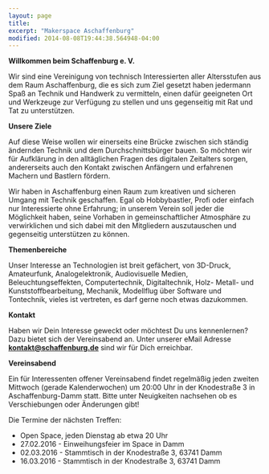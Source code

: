 ```yaml
---
layout: page
title: 
excerpt: "Makerspace Aschaffenburg"
modified: 2014-08-08T19:44:38.564948-04:00
---
```


__Willkommen beim Schaffenburg e. V.__

Wir sind eine Vereinigung von technisch Interessierten aller Altersstufen aus dem Raum Aschaffenburg, die es sich zum Ziel gesetzt haben jedermann Spaß an Technik und Handwerk zu vermitteln, einen dafür geeigneten Ort und Werkzeuge zur Verfügung zu stellen und uns gegenseitig mit Rat und Tat zu unterstützen.


__Unsere Ziele__

Auf diese Weise wollen wir einerseits eine Brücke zwischen sich ständig ändernden Technik und dem Durchschnittsbürger bauen. So möchten wir für Aufklärung in den alltäglichen Fragen des digitalen Zeitalters sorgen, andererseits auch den Kontakt zwischen Anfängern und erfahrenen Machern und Bastlern fördern.

Wir haben in Aschaffenburg einen Raum zum kreativen und sicheren Umgang mit Technik geschaffen. Egal ob Hobbybastler, Profi oder einfach nur Interessierte ohne Erfahrung; in unserem Verein soll jeder die Möglichkeit haben, seine Vorhaben in gemeinschaftlicher Atmosphäre zu verwirklichen und sich dabei mit den Mitgliedern auszutauschen und gegenseitig unterstützen zu können.


__Themenbereiche__

Unser Interesse an Technologien ist breit gefächert, von 3D-Druck, Amateurfunk, Analogelektronik, Audiovisuelle Medien, Beleuchtungseffekten, Computertechnik, Digitaltechnik, Holz- Metall- und Kunststoffbearbeitung, Mechanik, Modellflug über Software und Tontechnik, vieles ist vertreten, es darf gerne noch etwas dazukommen.


__Kontakt__

Haben wir Dein Interesse geweckt oder möchtest Du uns kennenlernen?
Dazu bietet sich der Vereinsabend an. Unter unserer eMail Adresse <b>kontakt@schaffenburg.de</b> sind wir für Dich erreichbar.


__Vereinsabend__

Ein für Interessenten offener Vereinsabend findet regelmäßig jeden zweiten Mittwoch (gerade Kalenderwochen) um 20:00 Uhr in der Knodestraße 3 in Aschaffenburg-Damm statt. Bitte unter Neuigkeiten nachsehen ob es Verschiebungen oder Änderungen gibt!

Die Termine der nächsten Treffen:

* Open Space, jeden Dienstag ab etwa 20 Uhr
* 27.02.2016 - Einweihungsfeier im Space in Damm
* 02.03.2016 - Stammtisch in der Knodestraße 3, 63741 Damm
* 16.03.2016 - Stammtisch in der Knodestraße 3, 63741 Damm


